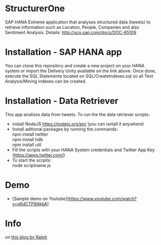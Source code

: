# StructurerOne
SAP HANA Extreme application that analyses structured data (tweets) to retrieve information such as Location, People, Companies and also Sentiment Analysis. Details: http://scn.sap.com/docs/DOC-65109

# Installation - SAP HANA app
You can clone this repository and create a new project on your HANA system or import the Delivery Unity available on the link above. Once done, execute the SQL Statements located on SQL/CreateIndexes.sql so all Text Analysis/Mining indexes can be created.

# Installation - Data Retriever
This app analizes data from tweets. To run the the data retriever scripts:<br>
 - install NodeJS https://nodejs.org/en/ (you can isntall it anywhere)<br>
 - Install aditional packages by running the commands:<br>
    npm install twitter<br>
    npm install hdb<br>
    npm install util<br>
- Fill the scripts with your HANA System credentials and Twitter App Key (https://apps.twitter.com/)<br>
- To start the scrpits:<br>
    node scriptname.js
    
# Demo
 - [Sample demo on Youtube](https://www.youtube.com/watch?v=q6dCTP9AkbA]
 
 # Info 
 on [this blog by Ralph](https://blogs.sap.com/2015/07/03/sap-hana-real-time-sentiment-analysis-and-text-mining-app/)
